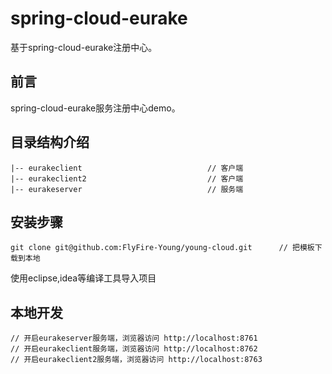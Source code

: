 # spring-cloud-eurake #
基于spring-cloud-eurake注册中心。
## 前言 ##
spring-cloud-eurake服务注册中心demo。

## 目录结构介绍 ##

	|-- eurakeclient                            // 客户端
	|-- eurakeclient2                           // 客户端
	|-- eurakeserver                            // 服务端


## 安装步骤 ##

	git clone git@github.com:FlyFire-Young/young-cloud.git      // 把模板下载到本地
  使用eclipse,idea等编译工具导入项目

## 本地开发 ##

	// 开启eurakeserver服务端，浏览器访问 http://localhost:8761
  	// 开启eurakeclient服务端，浏览器访问 http://localhost:8762
  	// 开启eurakeclient2服务端，浏览器访问 http://localhost:8763




